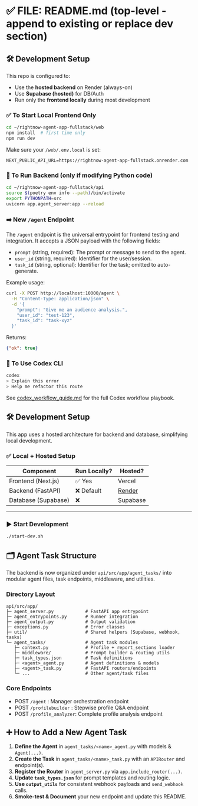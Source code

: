# ✅ FILE: README.md (top-level - append to existing or replace dev section)
## 🛠 Development Setup

This repo is configured to:
- Use the **hosted backend** on Render (always-on)
- Use **Supabase (hosted)** for DB/Auth
- Run only the **frontend locally** during most development

### ✅ To Start Local Frontend Only
```bash
cd ~/rightnow-agent-app-fullstack/web
npm install  # first time only
npm run dev
```

Make sure your `/web/.env.local` is set:
```
NEXT_PUBLIC_API_URL=https://rightnow-agent-app-fullstack.onrender.com
```

### 🧪 To Run Backend (only if modifying Python code)
```bash
cd ~/rightnow-agent-app-fullstack/api
source $(poetry env info --path)/bin/activate
export PYTHONPATH=src
uvicorn app.agent_server:app --reload
```

### ➡️ New `/agent` Endpoint

The `/agent` endpoint is the universal entrypoint for frontend testing and integration. It accepts a JSON payload with the following fields:

- `prompt` (string, required): The prompt or message to send to the agent.
- `user_id` (string, required): Identifier for the user/session.
- `task_id` (string, optional): Identifier for the task; omitted to auto-generate.

Example usage:
```bash
curl -X POST http://localhost:10000/agent \
  -H "Content-Type: application/json" \
  -d '{
    "prompt": "Give me an audience analysis.",
    "user_id": "test-123",
    "task_id": "task-xyz"
  }'
```

Returns:
```json
{"ok": true}
```

### 🤖 To Use Codex CLI
```bash
codex
> Explain this error
> Help me refactor this route
```
See [codex_workflow_guide.md](./codex/codex_workflow_guide.md) for the full Codex workflow playbook.

## 🛠 Development Setup

This app uses a hosted architecture for backend and database, simplifying local development.

### ✅ Local + Hosted Setup
| Component     | Run Locally? | Hosted?                              |
|---------------|--------------|---------------------------------------|
| Frontend (Next.js) | ✅ Yes       | Vercel                              |
| Backend (FastAPI)  | ❌ Default  | [Render](https://rightnow-agent-app-fullstack.onrender.com) |
| Database (Supabase) | ❌         | Supabase                            |

---

### ▶️ Start Development

```bash
./start-dev.sh
```

## 🗂 Agent Task Structure

The backend is now organized under `api/src/app/agent_tasks/` into modular agent files, task endpoints, middleware, and utilities.

### Directory Layout
```
api/src/app/
├─ agent_server.py            # FastAPI app entrypoint
├─ agent_entrypoints.py       # Runner integration
├─ agent_output.py            # Output validation
├─ exceptions.py              # Error classes
├─ util/                      # Shared helpers (Supabase, webhook, tasks)
└─ agent_tasks/               # Agent task modules
   ├─ context.py              # Profile + report_sections loader
   ├─ middleware/             # Prompt builder & routing utils
   ├─ task_types.json         # Task definitions
   ├─ <agent>_agent.py        # Agent definitions & models
   ├─ <agent>_task.py         # FastAPI routers/endpoints
   └─ ...                     # Other agent/task files
```

### Core Endpoints
- POST `/agent`           : Manager orchestration endpoint
- POST `/profilebuilder` : Stepwise profile Q&A endpoint
- POST `/profile_analyzer`: Complete profile analysis endpoint

## ➕ How to Add a New Agent Task
1. **Define the Agent** in `agent_tasks/<name>_agent.py` with models & `Agent(...)`.
2. **Create the Task** in `agent_tasks/<name>_task.py` with an `APIRouter` and endpoint(s).
3. **Register the Router** in `agent_server.py` via `app.include_router(...)`.
4. **Update `task_types.json`** for prompt templates and routing logic.
5. **Use `output_utils`** for consistent webhook payloads and `send_webhook` calls.
6. **Smoke-test & Document** your new endpoint and update this README.